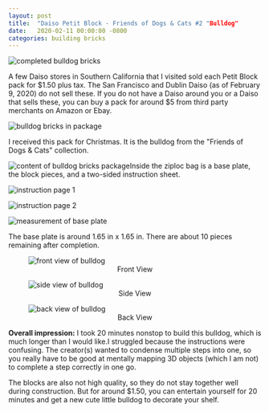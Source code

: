 ```yaml
---
layout: post
title:  "Daiso Petit Block - Friends of Dogs & Cats #2 "Bulldog"
date:   2020-02-11 00:00:00 -0800
categories: building bricks
---
```


![completed bulldog bricks](https://i.imgur.com/rah7any.jpg)

A few Daiso stores in Southern California that I visited sold each Petit Block pack for $1.50 plus tax. The San Francisco and Dublin Daiso (as of February 9, 2020) do not sell these. If you do not have a Daiso around you or a Daiso that sells these, you can buy a pack for around $5 from third party merchants on Amazon or Ebay.

![bulldog bricks in package](https://i.imgur.com/M2xJKQN.jpg)

I received this pack for Christmas. It is the bulldog from the "Friends of Dogs & Cats" collection.

![content of bulldog bricks package](https://i.imgur.com/9peXJe0.jpg)Inside the ziploc bag is a base plate, the block pieces, and a two-sided instruction sheet.

![instruction page 1](https://i.imgur.com/VTJ0XzR.jpg)

![instruction page 2](https://i.imgur.com/kGEHNTW.jpg)

![measurement of base plate](https://i.imgur.com/rnPI5OT.jpg)

The base plate is around 1.65 in x 1.65 in. There are about 10 pieces remaining after completion.

<figure>
    <img src="https://i.imgur.com/rX8i3RP.jpg" alt="front view of bulldog">
    <center><figcaption>Front View</figcaption></center>
</figure>

<figure>
    <img src="https://i.imgur.com/IJcDFL8.jpg" alt="side view of bulldog">
    <center><figcaption>Side View</figcaption></center>
</figure>

<figure>
    <img src="https://i.imgur.com/CdTfiPF.jpg" alt="back view of bulldog">
    <center><figcaption>Back View</figcaption></center>
</figure>


**Overall impression:** I took 20 minutes nonstop to build this bulldog, which is much longer than I would like.I struggled because the instructions were confusing. The creator(s) wanted to condense multiple steps into one, so you really have to be good at mentally mapping 3D objects (which I am not) to complete a step correctly in one go.

The blocks are also not high quality, so they do not stay together well during construction. But for around $1.50, you can entertain yourself for 20 minutes and get a new cute little bulldog to decorate your shelf.

